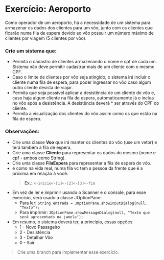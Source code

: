 # Exercício: Aeroporto

Como operador de um aeroporto, há a necessidade de um sistema para armazenar os dados dos clientes para um vôo, junto com os clientes que ficarão numa fila de espera devido ao vôo possuir um número máximo de clientes por viagem (5 clientes por vôo).

### Crie um sistema que:

- Permita o cadastro de clientes armazenando o nome e cpf de cada um. Sistema não deve permitir cadastrar mais de um cliente com o mesmo CPF.
- Caso o limite de clientes por vôo seja atingido, o sistema irá incluir o cliente numa fila de espera, para poder ingressar no vôo caso algum outro cliente desista de viajar.
- Permita que seja possível aplicar a desistência de um cliente do vôo e, caso haja algum cliente na fila de espera, automaticamente já o inclua no vôo após a desistência. A desistência deverá * ser através do CPF do cliente.
- Permita a visualização dos clientes do vôo assim como os que estão na fila de espera.

### Observações:
- Crie uma classe **Voo** que irá manter os clientes do vôo (use um vetor) e terá também a fila de espera.
- Crie uma classe **Cliente** para representar os dados do mesmo (nome e cpf - ambos como String).
- Crie uma classe **FilaEspera** para representar a fila de espera do vôo.
- é como na vida real, numa fila vc tem a pessoa da frente que é a próxima em relação à você.
  >   **Ex.:** `<-inicio<-[1]<-[2]<-[3]<-fim`
- Em vez de ler e imprimir usando o Scanner e o console, para esse exercício, será usado a classe JOptionPane:
  - Para ler: `String entrada = JOptionPane.showInputDialog(null, "Texto");`
  - Para imprimir: `JOptionPane.showMessageDialog(null, "Texto que será apresentado na janela");`
- Em resumo, o sistema deverá ter, a princípio, essas opções:
  - 1 - Novo Passageiro
  - 2 - Desistência
  - 3 - Detalhar Vôo
  - 0 - Sair

> Crie uma branch para implementar esse exercício.
